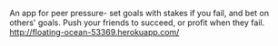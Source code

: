 An app for peer pressure- set goals with stakes if you fail, and bet on others' goals. Push your friends to succeed, or profit when they fail. 
http://floating-ocean-53369.herokuapp.com/
